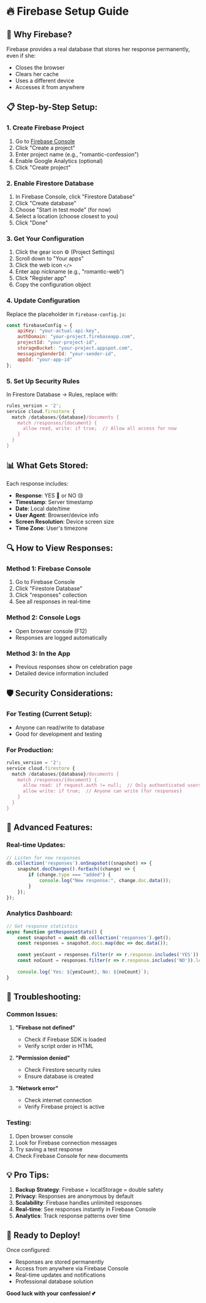 # 🔥 Firebase Setup Guide

## 🎯 **Why Firebase?**

Firebase provides a real database that stores her response permanently, even if she:
- Closes the browser
- Clears her cache
- Uses a different device
- Accesses it from anywhere

## 📋 **Step-by-Step Setup:**

### 1. **Create Firebase Project**

1. Go to [Firebase Console](https://console.firebase.google.com/)
2. Click "Create a project"
3. Enter project name (e.g., "romantic-confession")
4. Enable Google Analytics (optional)
5. Click "Create project"

### 2. **Enable Firestore Database**

1. In Firebase Console, click "Firestore Database"
2. Click "Create database"
3. Choose "Start in test mode" (for now)
4. Select a location (choose closest to you)
5. Click "Done"

### 3. **Get Your Configuration**

1. Click the gear icon ⚙️ (Project Settings)
2. Scroll down to "Your apps"
3. Click the web icon `</>`
4. Enter app nickname (e.g., "romantic-web")
5. Click "Register app"
6. Copy the configuration object

### 4. **Update Configuration**

Replace the placeholder in `firebase-config.js`:

```javascript
const firebaseConfig = {
    apiKey: "your-actual-api-key",
    authDomain: "your-project.firebaseapp.com",
    projectId: "your-project-id",
    storageBucket: "your-project.appspot.com",
    messagingSenderId: "your-sender-id",
    appId: "your-app-id"
};
```

### 5. **Set Up Security Rules**

In Firestore Database → Rules, replace with:

```javascript
rules_version = '2';
service cloud.firestore {
  match /databases/{database}/documents {
    match /responses/{document} {
      allow read, write: if true;  // Allow all access for now
    }
  }
}
```

## 📊 **What Gets Stored:**

Each response includes:
- **Response**: YES 💖 or NO 😢
- **Timestamp**: Server timestamp
- **Date**: Local date/time
- **User Agent**: Browser/device info
- **Screen Resolution**: Device screen size
- **Time Zone**: User's timezone

## 🔍 **How to View Responses:**

### **Method 1: Firebase Console**
1. Go to Firebase Console
2. Click "Firestore Database"
3. Click "responses" collection
4. See all responses in real-time

### **Method 2: Console Logs**
- Open browser console (F12)
- Responses are logged automatically

### **Method 3: In the App**
- Previous responses show on celebration page
- Detailed device information included

## 🛡️ **Security Considerations:**

### **For Testing (Current Setup):**
- Anyone can read/write to database
- Good for development and testing

### **For Production:**
```javascript
rules_version = '2';
service cloud.firestore {
  match /databases/{database}/documents {
    match /responses/{document} {
      allow read: if request.auth != null;  // Only authenticated users
      allow write: if true;  // Anyone can write (for responses)
    }
  }
}
```

## 🚀 **Advanced Features:**

### **Real-time Updates:**
```javascript
// Listen for new responses
db.collection('responses').onSnapshot((snapshot) => {
    snapshot.docChanges().forEach((change) => {
        if (change.type === "added") {
            console.log("New response:", change.doc.data());
        }
    });
});
```

### **Analytics Dashboard:**
```javascript
// Get response statistics
async function getResponseStats() {
    const snapshot = await db.collection('responses').get();
    const responses = snapshot.docs.map(doc => doc.data());
    
    const yesCount = responses.filter(r => r.response.includes('YES')).length;
    const noCount = responses.filter(r => r.response.includes('NO')).length;
    
    console.log(`Yes: ${yesCount}, No: ${noCount}`);
}
```

## 🔧 **Troubleshooting:**

### **Common Issues:**

1. **"Firebase not defined"**
   - Check if Firebase SDK is loaded
   - Verify script order in HTML

2. **"Permission denied"**
   - Check Firestore security rules
   - Ensure database is created

3. **"Network error"**
   - Check internet connection
   - Verify Firebase project is active

### **Testing:**
1. Open browser console
2. Look for Firebase connection messages
3. Try saving a test response
4. Check Firebase Console for new documents

## 💡 **Pro Tips:**

1. **Backup Strategy**: Firebase + localStorage = double safety
2. **Privacy**: Responses are anonymous by default
3. **Scalability**: Firebase handles unlimited responses
4. **Real-time**: See responses instantly in Firebase Console
5. **Analytics**: Track response patterns over time

## 🎉 **Ready to Deploy!**

Once configured:
- Responses are stored permanently
- Access from anywhere via Firebase Console
- Real-time updates and notifications
- Professional database solution

**Good luck with your confession! 💕** 